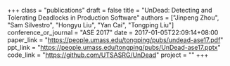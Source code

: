+++
class = "publications"
draft = false
title = "UnDead: Detecting and Tolerating Deadlocks in Production Software"
authors = ["Jinpeng Zhou", "Sam Silvestro", "Hongyu Liu", "Yan Cai", "Tongping Liu"]
conference_or_journal = "ASE 2017"
date = 2017-01-05T22:09:14+08:00
paper_link = "https://people.umass.edu/tongping/pubs/undead-ase17.pdf"
ppt_link = "https://people.umass.edu/tongping/pubs/UnDead-ase17.pptx"
code_link = "https://github.com/UTSASRG/UnDead"
project = ""
+++
